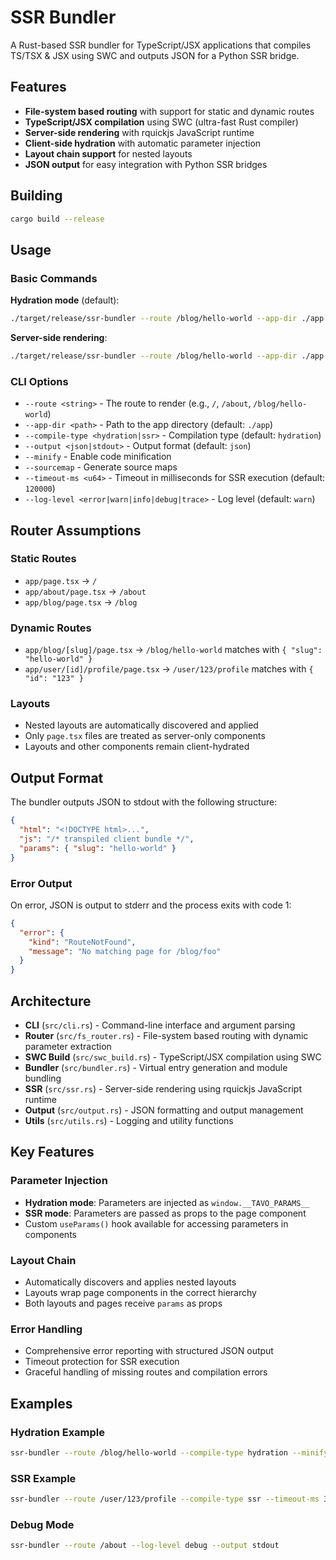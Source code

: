 # SSR Bundler

A Rust-based SSR bundler for TypeScript/JSX applications that compiles TS/TSX & JSX using SWC and outputs JSON for a Python SSR bridge.

## Features

- **File-system based routing** with support for static and dynamic routes
- **TypeScript/JSX compilation** using SWC (ultra-fast Rust compiler)
- **Server-side rendering** with rquickjs JavaScript runtime
- **Client-side hydration** with automatic parameter injection
- **Layout chain support** for nested layouts
- **JSON output** for easy integration with Python SSR bridges

## Building

```bash
cargo build --release
```

## Usage

### Basic Commands

**Hydration mode** (default):
```bash
./target/release/ssr-bundler --route /blog/hello-world --app-dir ./app --compile-type hydration
```

**Server-side rendering**:
```bash
./target/release/ssr-bundler --route /blog/hello-world --app-dir ./app --compile-type ssr
```

### CLI Options

- `--route <string>` - The route to render (e.g., `/`, `/about`, `/blog/hello-world`)
- `--app-dir <path>` - Path to the app directory (default: `./app`)
- `--compile-type <hydration|ssr>` - Compilation type (default: `hydration`)
- `--output <json|stdout>` - Output format (default: `json`)
- `--minify` - Enable code minification
- `--sourcemap` - Generate source maps
- `--timeout-ms <u64>` - Timeout in milliseconds for SSR execution (default: `120000`)
- `--log-level <error|warn|info|debug|trace>` - Log level (default: `warn`)

## Router Assumptions

### Static Routes
- `app/page.tsx` → `/`
- `app/about/page.tsx` → `/about`
- `app/blog/page.tsx` → `/blog`

### Dynamic Routes
- `app/blog/[slug]/page.tsx` → `/blog/hello-world` matches with `{ "slug": "hello-world" }`
- `app/user/[id]/profile/page.tsx` → `/user/123/profile` matches with `{ "id": "123" }`

### Layouts
- Nested layouts are automatically discovered and applied
- Only `page.tsx` files are treated as server-only components
- Layouts and other components remain client-hydrated

## Output Format

The bundler outputs JSON to stdout with the following structure:

```json
{
  "html": "<!DOCTYPE html>...",
  "js": "/* transpiled client bundle */",
  "params": { "slug": "hello-world" }
}
```

### Error Output

On error, JSON is output to stderr and the process exits with code 1:

```json
{
  "error": {
    "kind": "RouteNotFound",
    "message": "No matching page for /blog/foo"
  }
}
```

## Architecture

- **CLI** (`src/cli.rs`) - Command-line interface and argument parsing
- **Router** (`src/fs_router.rs`) - File-system based routing with dynamic parameter extraction
- **SWC Build** (`src/swc_build.rs`) - TypeScript/JSX compilation using SWC
- **Bundler** (`src/bundler.rs`) - Virtual entry generation and module bundling
- **SSR** (`src/ssr.rs`) - Server-side rendering using rquickjs JavaScript runtime
- **Output** (`src/output.rs`) - JSON formatting and output management
- **Utils** (`src/utils.rs`) - Logging and utility functions

## Key Features

### Parameter Injection
- **Hydration mode**: Parameters are injected as `window.__TAVO_PARAMS__`
- **SSR mode**: Parameters are passed as props to the page component
- Custom `useParams()` hook available for accessing parameters in components

### Layout Chain
- Automatically discovers and applies nested layouts
- Layouts wrap page components in the correct hierarchy
- Both layouts and pages receive `params` as props

### Error Handling
- Comprehensive error reporting with structured JSON output
- Timeout protection for SSR execution
- Graceful handling of missing routes and compilation errors

## Examples

### Hydration Example
```bash
ssr-bundler --route /blog/hello-world --compile-type hydration --minify
```

### SSR Example
```bash
ssr-bundler --route /user/123/profile --compile-type ssr --timeout-ms 30000
```

### Debug Mode
```bash
ssr-bundler --route /about --log-level debug --output stdout
```